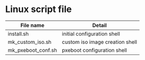 # **Linux script file**  
  
| File name          | Detail                          |
| ------------------ | ------------------------------- |
| install.sh         | initial configuration shell     |
| mk_custom_iso.sh   | custom iso image creation shell |
| mk_pxeboot_conf.sh | pxeboot configuration shell     |
  
